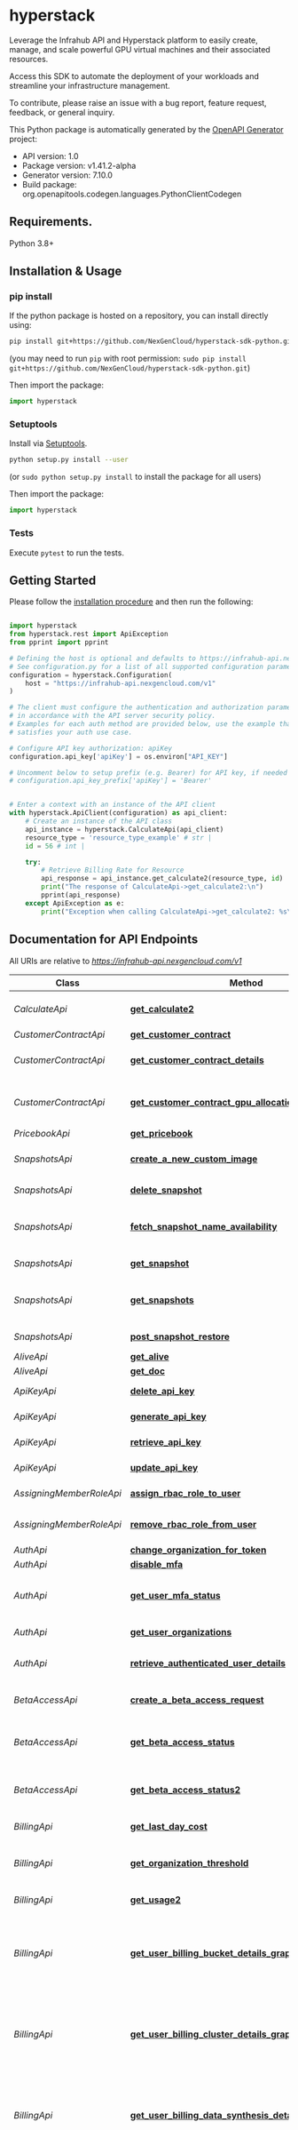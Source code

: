 # hyperstack
Leverage the Infrahub API and Hyperstack platform to easily create, manage, and scale powerful GPU virtual machines and their associated resources. 

Access this SDK to automate the deployment of your workloads and streamline your infrastructure management.

To contribute, please raise an issue with a bug report, feature request, feedback, or general inquiry.

This Python package is automatically generated by the [OpenAPI Generator](https://openapi-generator.tech) project:

- API version: 1.0
- Package version: v1.41.2-alpha
- Generator version: 7.10.0
- Build package: org.openapitools.codegen.languages.PythonClientCodegen

## Requirements.

Python 3.8+

## Installation & Usage
### pip install

If the python package is hosted on a repository, you can install directly using:

```sh
pip install git+https://github.com/NexGenCloud/hyperstack-sdk-python.git
```
(you may need to run `pip` with root permission: `sudo pip install git+https://github.com/NexGenCloud/hyperstack-sdk-python.git`)

Then import the package:
```python
import hyperstack
```

### Setuptools

Install via [Setuptools](http://pypi.python.org/pypi/setuptools).

```sh
python setup.py install --user
```
(or `sudo python setup.py install` to install the package for all users)

Then import the package:
```python
import hyperstack
```

### Tests

Execute `pytest` to run the tests.

## Getting Started

Please follow the [installation procedure](#installation--usage) and then run the following:

```python

import hyperstack
from hyperstack.rest import ApiException
from pprint import pprint

# Defining the host is optional and defaults to https://infrahub-api.nexgencloud.com/v1
# See configuration.py for a list of all supported configuration parameters.
configuration = hyperstack.Configuration(
    host = "https://infrahub-api.nexgencloud.com/v1"
)

# The client must configure the authentication and authorization parameters
# in accordance with the API server security policy.
# Examples for each auth method are provided below, use the example that
# satisfies your auth use case.

# Configure API key authorization: apiKey
configuration.api_key['apiKey'] = os.environ["API_KEY"]

# Uncomment below to setup prefix (e.g. Bearer) for API key, if needed
# configuration.api_key_prefix['apiKey'] = 'Bearer'


# Enter a context with an instance of the API client
with hyperstack.ApiClient(configuration) as api_client:
    # Create an instance of the API class
    api_instance = hyperstack.CalculateApi(api_client)
    resource_type = 'resource_type_example' # str | 
    id = 56 # int | 

    try:
        # Retrieve Billing Rate for Resource
        api_response = api_instance.get_calculate2(resource_type, id)
        print("The response of CalculateApi->get_calculate2:\n")
        pprint(api_response)
    except ApiException as e:
        print("Exception when calling CalculateApi->get_calculate2: %s\n" % e)

```

## Documentation for API Endpoints

All URIs are relative to *https://infrahub-api.nexgencloud.com/v1*

Class | Method | HTTP request | Description
------------ | ------------- | ------------- | -------------
*CalculateApi* | [**get_calculate2**](docs/CalculateApi.md#get_calculate2) | **GET** /pricebook/calculate/resource/{resource_type}/{id} | Retrieve Billing Rate for Resource
*CustomerContractApi* | [**get_customer_contract**](docs/CustomerContractApi.md#get_customer_contract) | **GET** /pricebook/contracts | List Contracts
*CustomerContractApi* | [**get_customer_contract_details**](docs/CustomerContractApi.md#get_customer_contract_details) | **GET** /pricebook/contracts/{contract_id} | Retrieve Contract Details
*CustomerContractApi* | [**get_customer_contract_gpu_allocation_graph**](docs/CustomerContractApi.md#get_customer_contract_gpu_allocation_graph) | **GET** /pricebook/contracts/{contract_id}/gpu_allocation_graph | Retrieve GPU Allocation Graph for Contract
*PricebookApi* | [**get_pricebook**](docs/PricebookApi.md#get_pricebook) | **GET** /pricebook | 
*SnapshotsApi* | [**create_a_new_custom_image**](docs/SnapshotsApi.md#create_a_new_custom_image) | **POST** /core/snapshots/{snapshot_id}/image | Create an image from a snapshot
*SnapshotsApi* | [**delete_snapshot**](docs/SnapshotsApi.md#delete_snapshot) | **DELETE** /core/snapshots/{id} | Delete snapshot
*SnapshotsApi* | [**fetch_snapshot_name_availability**](docs/SnapshotsApi.md#fetch_snapshot_name_availability) | **GET** /core/snapshots/name-availability/{name} | Fetch snapshot name availability
*SnapshotsApi* | [**get_snapshot**](docs/SnapshotsApi.md#get_snapshot) | **GET** /core/snapshots/{id} | Retrieve a snapshot
*SnapshotsApi* | [**get_snapshots**](docs/SnapshotsApi.md#get_snapshots) | **GET** /core/snapshots | Retrieve list of snapshots with pagination
*SnapshotsApi* | [**post_snapshot_restore**](docs/SnapshotsApi.md#post_snapshot_restore) | **POST** /core/snapshots/{id}/restore | Restore a snapshot
*AliveApi* | [**get_alive**](docs/AliveApi.md#get_alive) | **GET** /billing/alive | GET: Alive
*AliveApi* | [**get_doc**](docs/AliveApi.md#get_doc) | **GET** /billing/alive/doc | 
*ApiKeyApi* | [**delete_api_key**](docs/ApiKeyApi.md#delete_api_key) | **DELETE** /api-key/{api_key_id} | Delete API Key
*ApiKeyApi* | [**generate_api_key**](docs/ApiKeyApi.md#generate_api_key) | **POST** /api-key/generate | Generate API Key
*ApiKeyApi* | [**retrieve_api_key**](docs/ApiKeyApi.md#retrieve_api_key) | **GET** /api-key | Retrieve API Keys
*ApiKeyApi* | [**update_api_key**](docs/ApiKeyApi.md#update_api_key) | **PUT** /api-key/{api_key_id} | Update API Key
*AssigningMemberRoleApi* | [**assign_rbac_role_to_user**](docs/AssigningMemberRoleApi.md#assign_rbac_role_to_user) | **PUT** /auth/users/{user_id}/assign-roles | Assign RBAC Role
*AssigningMemberRoleApi* | [**remove_rbac_role_from_user**](docs/AssigningMemberRoleApi.md#remove_rbac_role_from_user) | **DELETE** /auth/users/{user_id}/roles | Remove RBAC Role From User
*AuthApi* | [**change_organization_for_token**](docs/AuthApi.md#change_organization_for_token) | **GET** /auth/token/change-org/{org_id} | 
*AuthApi* | [**disable_mfa**](docs/AuthApi.md#disable_mfa) | **GET** /auth/me/mfa/disable | 
*AuthApi* | [**get_user_mfa_status**](docs/AuthApi.md#get_user_mfa_status) | **GET** /auth/me/mfa | Get MFA status for authenticated user
*AuthApi* | [**get_user_organizations**](docs/AuthApi.md#get_user_organizations) | **GET** /auth/me/organizations | Get User Organizations
*AuthApi* | [**retrieve_authenticated_user_details**](docs/AuthApi.md#retrieve_authenticated_user_details) | **GET** /auth/me | Retrieve Authenticated User Details
*BetaAccessApi* | [**create_a_beta_access_request**](docs/BetaAccessApi.md#create_a_beta_access_request) | **POST** /auth/beta-access/requests | Create a new beta access request
*BetaAccessApi* | [**get_beta_access_status**](docs/BetaAccessApi.md#get_beta_access_status) | **GET** /auth/beta-access/requests | Check the status of all beta access requests
*BetaAccessApi* | [**get_beta_access_status2**](docs/BetaAccessApi.md#get_beta_access_status2) | **GET** /auth/beta-access/requests/{program} | Check the status of beta access requests
*BillingApi* | [**get_last_day_cost**](docs/BillingApi.md#get_last_day_cost) | **GET** /billing/billing/last-day-cost | GET: Last Day Cost
*BillingApi* | [**get_organization_threshold**](docs/BillingApi.md#get_organization_threshold) | **GET** /billing/billing/threshold | GET: All Thresholds for Organization
*BillingApi* | [**get_usage2**](docs/BillingApi.md#get_usage2) | **GET** /billing/billing/usage | GET: Billing usage
*BillingApi* | [**get_user_billing_bucket_details_graph**](docs/BillingApi.md#get_user_billing_bucket_details_graph) | **GET** /billing/billing/history/bucket/{bucket_id}/graph | Retrieve hourly cost datapoints of a Specific Bucket for a specific billing cycle
*BillingApi* | [**get_user_billing_cluster_details_graph**](docs/BillingApi.md#get_user_billing_cluster_details_graph) | **GET** /billing/billing/history/cluster/{cluster_id}/graph | Retrieve hourly cost datapoints of a specific Cluster for a specific billing cycle
*BillingApi* | [**get_user_billing_data_synthesis_details_graph**](docs/BillingApi.md#get_user_billing_data_synthesis_details_graph) | **GET** /billing/billing/history/data_synthesis/{resource_id}/graph | Retrieve hourly cost datapoints of a Specific Data Synthesis for a specific
*BillingApi* | [**get_user_billing_fine_tuning_details_graph**](docs/BillingApi.md#get_user_billing_fine_tuning_details_graph) | **GET** /billing/billing/history/fine_tuning/{resource_id}/graph | Retrieve hourly cost datapoints of a Specific Fine Tuning for a specific billing cycle
*BillingApi* | [**get_user_billing_history2**](docs/BillingApi.md#get_user_billing_history2) | **GET** /billing/billing/history | Retrieve Billing History for a specific Billing Cycle
*BillingApi* | [**get_user_billing_history_bucket2**](docs/BillingApi.md#get_user_billing_history_bucket2) | **GET** /billing/billing/history/bucket | Retrieve Billing History of Volume for a specific Billing Cycle
*BillingApi* | [**get_user_billing_history_bucket_details**](docs/BillingApi.md#get_user_billing_history_bucket_details) | **GET** /billing/billing/history/bucket/{bucket_id} | Retrieve Billing History of a Specific Snapshot for a specific Billing Cycle
*BillingApi* | [**get_user_billing_history_cluster**](docs/BillingApi.md#get_user_billing_history_cluster) | **GET** /billing/billing/history/cluster | Retrieve Billing History of Clusters for a specific Billing Cycle
*BillingApi* | [**get_user_billing_history_cluster_details**](docs/BillingApi.md#get_user_billing_history_cluster_details) | **GET** /billing/billing/history/cluster/{cluster_id} | Retrieve Billing History of a Specific Cluster for a specific Billing Cycle
*BillingApi* | [**get_user_billing_history_contract**](docs/BillingApi.md#get_user_billing_history_contract) | **GET** /billing/billing/history/contract | Retrieve Billing History of Contract for a specific Billing Cycle
*BillingApi* | [**get_user_billing_history_data_synthesis**](docs/BillingApi.md#get_user_billing_history_data_synthesis) | **GET** /billing/billing/history/data_synthesis | Retrieve Billing History of data synthesis for a specific Billing Cycle
*BillingApi* | [**get_user_billing_history_data_synthesis_details**](docs/BillingApi.md#get_user_billing_history_data_synthesis_details) | **GET** /billing/billing/history/data_synthesis/{resource_id} | 
*BillingApi* | [**get_user_billing_history_fine_tuning**](docs/BillingApi.md#get_user_billing_history_fine_tuning) | **GET** /billing/billing/history/fine_tuning | Retrieve Billing History of model evaluation for a specific Billing Cycle
*BillingApi* | [**get_user_billing_history_fine_tuning_details**](docs/BillingApi.md#get_user_billing_history_fine_tuning_details) | **GET** /billing/billing/history/fine_tuning/{resource_id} | Retrieve Billing History of a Specific Fine Tuning for a specific Billing Cycle
*BillingApi* | [**get_user_billing_history_model_evaluation**](docs/BillingApi.md#get_user_billing_history_model_evaluation) | **GET** /billing/billing/history/model_evaluation | Retrieve Billing History of model evaluation for a specific Billing Cycle
*BillingApi* | [**get_user_billing_history_model_evaluation_details**](docs/BillingApi.md#get_user_billing_history_model_evaluation_details) | **GET** /billing/billing/history/model_evaluation/{resource_id} | 
*BillingApi* | [**get_user_billing_history_serverless_inference**](docs/BillingApi.md#get_user_billing_history_serverless_inference) | **GET** /billing/billing/history/serverless_inference | Retrieve Billing History of serverless inference for a specific Billing Cycle
*BillingApi* | [**get_user_billing_history_serverless_inference_details**](docs/BillingApi.md#get_user_billing_history_serverless_inference_details) | **GET** /billing/billing/history/serverless_inference/{resource_id} | 
*BillingApi* | [**get_user_billing_history_snapshot**](docs/BillingApi.md#get_user_billing_history_snapshot) | **GET** /billing/billing/history/snapshot | Retrieve Billing History of Snapshot for a specific Billing Cycle
*BillingApi* | [**get_user_billing_history_snapshot_details**](docs/BillingApi.md#get_user_billing_history_snapshot_details) | **GET** /billing/billing/history/snapshot/{snapshot_id} | Retrieve Billing History of a Specific Snapshot for a specific Billing Cycle
*BillingApi* | [**get_user_billing_history_vm2**](docs/BillingApi.md#get_user_billing_history_vm2) | **GET** /billing/billing/history/virtual-machine | Retrieve Billing History of Virtual Machine for a specific Billing Cycle
*BillingApi* | [**get_user_billing_history_vm_details2**](docs/BillingApi.md#get_user_billing_history_vm_details2) | **GET** /billing/billing/history/virtual-machine/{vm_id} | Retrieve Billing History of a Specific Virtual Machine for a specific Billing Cycle
*BillingApi* | [**get_user_billing_history_vm_sub_resource_graph2**](docs/BillingApi.md#get_user_billing_history_vm_sub_resource_graph2) | **GET** /billing/billing/virtual-machine/{vm_id}/sub-resource/graph | Retrieve Sub-Resources Historical Cost datapoints of a Virtual
*BillingApi* | [**get_user_billing_history_vm_total_costs**](docs/BillingApi.md#get_user_billing_history_vm_total_costs) | **GET** /billing/billing/virtual-machine/{vm_id}/sub-resource | Retrieve Total Costs and Non Discount Costs for Sub Resources
*BillingApi* | [**get_user_billing_history_volume2**](docs/BillingApi.md#get_user_billing_history_volume2) | **GET** /billing/billing/history/volume | Retrieve Billing History of Volume for a specific Billing Cycle
*BillingApi* | [**get_user_billing_history_volume_details2**](docs/BillingApi.md#get_user_billing_history_volume_details2) | **GET** /billing/billing/history/volume/{volume_id} | Retrieve Billing History of a Specific Volume for a specific Billing Cycle
*BillingApi* | [**get_user_billing_model_evaluation_details_graph**](docs/BillingApi.md#get_user_billing_model_evaluation_details_graph) | **GET** /billing/billing/history/model_evaluation/{resource_id}/graph | Retrieve hourly cost datapoints of a Specific Model Evaluation for a specific
*BillingApi* | [**get_user_billing_serverless_inference_details_graph**](docs/BillingApi.md#get_user_billing_serverless_inference_details_graph) | **GET** /billing/billing/history/serverless_inference/{resource_id}/graph | Retrieve hourly cost datapoints of a Specific Serverless Inference for a specific
*BillingApi* | [**get_user_billing_snapshot_details_graph**](docs/BillingApi.md#get_user_billing_snapshot_details_graph) | **GET** /billing/billing/history/snapshot/{snapshot_id}/graph | Retrieve hourly cost datapoints of a Specific Snapshot for a specific billing cycle
*BillingApi* | [**get_user_billing_vm_details_graph2**](docs/BillingApi.md#get_user_billing_vm_details_graph2) | **GET** /billing/billing/history/virtual-machine/{vm_id}/graph | Retrieve hourly cost datapoints of a Specific Virtual Machine for a specific billing cycle
*BillingApi* | [**get_user_billing_volume_details_graph**](docs/BillingApi.md#get_user_billing_volume_details_graph) | **GET** /billing/billing/history/volume/{volume_id}/graph | Retrieve hourly cost datapoints of a Specific Volume for a specific billing cycle
*BillingApi* | [**get_user_vm_billing_events**](docs/BillingApi.md#get_user_vm_billing_events) | **GET** /billing/billing/virtual-machine/{vm_id}/billing-events | Retrieve VM billing events history
*BillingApi* | [**get_user_volume_billing_events**](docs/BillingApi.md#get_user_volume_billing_events) | **GET** /billing/billing/volume/{volume_id}/billing-events | Retrieve Volume billing events history
*BillingApi* | [**put_organization_threshold**](docs/BillingApi.md#put_organization_threshold) | **PUT** /billing/billing/threshold/{threshold_id} | Update: Subscribe or Unsubscribe Notification Threshold
*CallbacksApi* | [**attach_callback_to_virtual_machine**](docs/CallbacksApi.md#attach_callback_to_virtual_machine) | **POST** /core/virtual-machines/{vm_id}/attach-callback | Attach callback to virtual machine
*CallbacksApi* | [**attach_callback_to_volume**](docs/CallbacksApi.md#attach_callback_to_volume) | **POST** /core/volumes/{volume_id}/attach-callback | Attach callback to volume
*CallbacksApi* | [**delete_virtual_machine_callback**](docs/CallbacksApi.md#delete_virtual_machine_callback) | **DELETE** /core/virtual-machines/{vm_id}/delete-callback | Delete virtual machine callback
*CallbacksApi* | [**delete_volume_callback**](docs/CallbacksApi.md#delete_volume_callback) | **DELETE** /core/volumes/{volume_id}/delete-callback | Delete volume callback
*CallbacksApi* | [**update_virtual_machine_callback**](docs/CallbacksApi.md#update_virtual_machine_callback) | **PUT** /core/virtual-machines/{vm_id}/update-callback | Update virtual machine callback
*CallbacksApi* | [**update_volume_callback**](docs/CallbacksApi.md#update_volume_callback) | **PUT** /core/volumes/{volume_id}/update-callback | Update volume callback
*ClusterEventsApi* | [**fetch_all_of_a_cluster_events**](docs/ClusterEventsApi.md#fetch_all_of_a_cluster_events) | **GET** /core/clusters/{cluster_id}/events | Fetch all of a cluster events
*ClustersApi* | [**attempt_to_manually_reconcile_a_cluster**](docs/ClustersApi.md#attempt_to_manually_reconcile_a_cluster) | **POST** /core/clusters/{cluster_id}/reconcile | Reconcile a cluster
*ClustersApi* | [**create_cluster**](docs/ClustersApi.md#create_cluster) | **POST** /core/clusters | Create Cluster
*ClustersApi* | [**create_node**](docs/ClustersApi.md#create_node) | **POST** /core/clusters/{cluster_id}/nodes | Create Node
*ClustersApi* | [**create_node_group**](docs/ClustersApi.md#create_node_group) | **POST** /core/clusters/{cluster_id}/node-groups | Create a node group in a cluster
*ClustersApi* | [**delete_a_cluster**](docs/ClustersApi.md#delete_a_cluster) | **DELETE** /core/clusters/{id} | Delete a cluster
*ClustersApi* | [**delete_a_node_group**](docs/ClustersApi.md#delete_a_node_group) | **DELETE** /core/clusters/{cluster_id}/node-groups/{node_group_id} | Delete a node group
*ClustersApi* | [**delete_cluster_node**](docs/ClustersApi.md#delete_cluster_node) | **DELETE** /core/clusters/{cluster_id}/nodes/{node_id} | Delete Cluster Node
*ClustersApi* | [**fetch_cluster_name_availability**](docs/ClustersApi.md#fetch_cluster_name_availability) | **GET** /core/clusters/name-availability/{name} | Fetch cluster name availability
*ClustersApi* | [**get_cluster_master_flavors**](docs/ClustersApi.md#get_cluster_master_flavors) | **GET** /core/clusters/master-flavors | Get Cluster Master Flavors
*ClustersApi* | [**get_cluster_nodes**](docs/ClustersApi.md#get_cluster_nodes) | **GET** /core/clusters/{cluster_id}/nodes | Get Cluster Nodes
*ClustersApi* | [**get_cluster_versions**](docs/ClustersApi.md#get_cluster_versions) | **GET** /core/clusters/versions | List Cluster Versions
*ClustersApi* | [**getting_cluster_detail**](docs/ClustersApi.md#getting_cluster_detail) | **GET** /core/clusters/{id} | Getting Cluster Detail
*ClustersApi* | [**list_clusters**](docs/ClustersApi.md#list_clusters) | **GET** /core/clusters | List Clusters
*ClustersApi* | [**list_node_groups**](docs/ClustersApi.md#list_node_groups) | **GET** /core/clusters/{cluster_id}/node-groups | List node groups for a cluster
*ClustersApi* | [**retrieve_a_node_group**](docs/ClustersApi.md#retrieve_a_node_group) | **GET** /core/clusters/{cluster_id}/node-groups/{node_group_id} | Retrieve a node group in a cluster
*ComplianceApi* | [**create_compliance**](docs/ComplianceApi.md#create_compliance) | **POST** /core/compliance | Create compliance
*ComplianceApi* | [**delete_a_compliance**](docs/ComplianceApi.md#delete_a_compliance) | **DELETE** /core/compliance/{gpu_model} | Delete a compliance
*ComplianceApi* | [**retrieve_compliance**](docs/ComplianceApi.md#retrieve_compliance) | **GET** /core/compliance | Retrieve GPU compliance
*ComplianceApi* | [**update_a_compliance**](docs/ComplianceApi.md#update_a_compliance) | **PUT** /core/compliance | Update a compliance
*CreditApi* | [**get_credit2**](docs/CreditApi.md#get_credit2) | **GET** /billing/user-credit/credit | GET: View credit and threshold
*DashboardApi* | [**retrieve_dashboard**](docs/DashboardApi.md#retrieve_dashboard) | **GET** /core/dashboard | Retrieve Dashboard
*DeploymentApi* | [**delete_deployment**](docs/DeploymentApi.md#delete_deployment) | **DELETE** /core/marketplace/deployments/{id} | Delete Deployment
*DeploymentApi* | [**details_of_deployment_by_id**](docs/DeploymentApi.md#details_of_deployment_by_id) | **GET** /core/marketplace/deployments/{id} | Details of Deployment by ID
*DeploymentApi* | [**list_deployments**](docs/DeploymentApi.md#list_deployments) | **GET** /core/marketplace/deployments | List Deployments
*DeploymentApi* | [**start_deployment**](docs/DeploymentApi.md#start_deployment) | **POST** /core/marketplace/deployments | Start Deployment
*EnvironmentApi* | [**create_environment**](docs/EnvironmentApi.md#create_environment) | **POST** /core/environments | Create environment
*EnvironmentApi* | [**delete_environment**](docs/EnvironmentApi.md#delete_environment) | **DELETE** /core/environments/{id} | Delete environment
*EnvironmentApi* | [**fetch_environment_name_availability**](docs/EnvironmentApi.md#fetch_environment_name_availability) | **GET** /core/environments/name-availability/{name} | Fetch environment name availability
*EnvironmentApi* | [**list_environments**](docs/EnvironmentApi.md#list_environments) | **GET** /core/environments | List environments
*EnvironmentApi* | [**retrieve_environment**](docs/EnvironmentApi.md#retrieve_environment) | **GET** /core/environments/{id} | Retrieve environment
*EnvironmentApi* | [**update_environment**](docs/EnvironmentApi.md#update_environment) | **PUT** /core/environments/{id} | Update environment
*FirewallAttachmentApi* | [**post_attach_security_groups**](docs/FirewallAttachmentApi.md#post_attach_security_groups) | **POST** /core/firewalls/{firewall_id}/update-attachments | Attach Firewalls to VMs
*FirewallsApi* | [**delete_security_group_details**](docs/FirewallsApi.md#delete_security_group_details) | **DELETE** /core/firewalls/{id} | Delete firewall
*FirewallsApi* | [**delete_security_group_rule_delete**](docs/FirewallsApi.md#delete_security_group_rule_delete) | **DELETE** /core/firewalls/{firewall_id}/firewall-rules/{firewall_rule_id} | Delete firewall rules from firewall
*FirewallsApi* | [**get_security_group**](docs/FirewallsApi.md#get_security_group) | **GET** /core/firewalls | List firewalls
*FirewallsApi* | [**get_security_group_details**](docs/FirewallsApi.md#get_security_group_details) | **GET** /core/firewalls/{id} | Retrieve firewall details
*FirewallsApi* | [**post_security_group**](docs/FirewallsApi.md#post_security_group) | **POST** /core/firewalls | Create firewall
*FirewallsApi* | [**post_security_group_rules**](docs/FirewallsApi.md#post_security_group_rules) | **POST** /core/firewalls/{firewall_id}/firewall-rules | Add firewall rule to firewall
*FlavorApi* | [**list_flavors**](docs/FlavorApi.md#list_flavors) | **GET** /core/flavors | List Flavors
*FloatingIpApi* | [**attach_public_ipto_virtual_machine**](docs/FloatingIpApi.md#attach_public_ipto_virtual_machine) | **POST** /core/virtual-machines/{vm_id}/attach-floatingip | Attach public IP to virtual machine
*FloatingIpApi* | [**detach_public_ip_from_virtual_machine**](docs/FloatingIpApi.md#detach_public_ip_from_virtual_machine) | **POST** /core/virtual-machines/{vm_id}/detach-floatingip | Detach public IP from virtual machine
*GpuApi* | [**list_gpus**](docs/GpuApi.md#list_gpus) | **GET** /core/gpus | List GPUs
*ImageApi* | [**delete_image**](docs/ImageApi.md#delete_image) | **DELETE** /core/images/{id} | Delete an image
*ImageApi* | [**fetch_image_name_availability**](docs/ImageApi.md#fetch_image_name_availability) | **GET** /core/image/name-availability/{name} | Fetch name availability for Images
*ImageApi* | [**get_image_details**](docs/ImageApi.md#get_image_details) | **GET** /core/images/{id} | Get Private Image Details
*ImageApi* | [**list_images2**](docs/ImageApi.md#list_images2) | **GET** /core/images | List Images
*InviteApi* | [**accept_invite**](docs/InviteApi.md#accept_invite) | **GET** /auth/invites/{id}/accept | Accept Invite
*InviteApi* | [**delete_invite**](docs/InviteApi.md#delete_invite) | **DELETE** /auth/invites/{id} | Accept Invite
*InviteApi* | [**invite_user_to_organization**](docs/InviteApi.md#invite_user_to_organization) | **POST** /auth/invites | Invite User to Organization
*InviteApi* | [**list_invites**](docs/InviteApi.md#list_invites) | **GET** /auth/invites | List Invites
*KeypairApi* | [**delete_key_pair**](docs/KeypairApi.md#delete_key_pair) | **DELETE** /core/keypair/{id} | Delete key pair
*KeypairApi* | [**import_key_pair**](docs/KeypairApi.md#import_key_pair) | **POST** /core/keypairs | Import key pair
*KeypairApi* | [**list_key_pairs**](docs/KeypairApi.md#list_key_pairs) | **GET** /core/keypairs | List key pairs
*KeypairApi* | [**update_key_pair_name**](docs/KeypairApi.md#update_key_pair_name) | **PUT** /core/keypair/{id} | Update key pair name
*OrganizationApi* | [**remove_organization_member**](docs/OrganizationApi.md#remove_organization_member) | **POST** /auth/organizations/remove-member | Remove Organization Member
*OrganizationApi* | [**retrieve_organization_information**](docs/OrganizationApi.md#retrieve_organization_information) | **GET** /auth/organizations | Retrieve Organization Information
*OrganizationApi* | [**update_organization_information**](docs/OrganizationApi.md#update_organization_information) | **PUT** /auth/organizations/update | Update Organization Information
*PartnerConfigApi* | [**get_partner_config**](docs/PartnerConfigApi.md#get_partner_config) | **GET** /auth/partner-config | Get partner config
*PartnerConfigApi* | [**get_partner_config_by_domain**](docs/PartnerConfigApi.md#get_partner_config_by_domain) | **GET** /auth/partner-config/docs | 
*PaymentApi* | [**get_details**](docs/PaymentApi.md#get_details) | **GET** /billing/payment/payment-details | GET: View payment details
*PaymentApi* | [**get_payment_receipt2**](docs/PaymentApi.md#get_payment_receipt2) | **GET** /billing/payment/receipt/{payment_id} | Retrieve Payment Receipt
*PaymentApi* | [**post_payment**](docs/PaymentApi.md#post_payment) | **POST** /billing/payment/payment-initiate | POST: Initiate payment
*PermissionApi* | [**list_permissions**](docs/PermissionApi.md#list_permissions) | **GET** /auth/permissions | List Permissions
*PolicyApi* | [**list_policies**](docs/PolicyApi.md#list_policies) | **GET** /auth/policies | List Policies
*ProfileApi* | [**create_profile**](docs/ProfileApi.md#create_profile) | **POST** /core/profiles | Create profile
*ProfileApi* | [**delete_profile**](docs/ProfileApi.md#delete_profile) | **DELETE** /core/profiles/{id} | Delete profile
*ProfileApi* | [**list_profiles**](docs/ProfileApi.md#list_profiles) | **GET** /core/profiles | List profiles
*ProfileApi* | [**retrieve_profile_details**](docs/ProfileApi.md#retrieve_profile_details) | **GET** /core/profiles/{id} | Retrieve profile details
*RbacRoleApi* | [**create_rbac_role**](docs/RbacRoleApi.md#create_rbac_role) | **POST** /auth/roles | Create RBAC Role
*RbacRoleApi* | [**delete_rbac_role**](docs/RbacRoleApi.md#delete_rbac_role) | **DELETE** /auth/roles/{id} | Delete RBAC Role
*RbacRoleApi* | [**list_rbac_roles**](docs/RbacRoleApi.md#list_rbac_roles) | **GET** /auth/roles | List RBAC Roles
*RbacRoleApi* | [**retrieve_rbac_role_details**](docs/RbacRoleApi.md#retrieve_rbac_role_details) | **GET** /auth/roles/{id} | Retrieve RBAC Role Details
*RbacRoleApi* | [**update_rbac_role**](docs/RbacRoleApi.md#update_rbac_role) | **PUT** /auth/roles/{id} | Update RBAC Role
*RegionApi* | [**list_regions**](docs/RegionApi.md#list_regions) | **GET** /core/regions | List Regions
*SecurityRulesApi* | [**list_firewall_rule_protocols**](docs/SecurityRulesApi.md#list_firewall_rule_protocols) | **GET** /core/sg-rules-protocols | List firewall rule protocols
*SnapshotEventsApi* | [**fetch_all_events_for_a_snapshot**](docs/SnapshotEventsApi.md#fetch_all_events_for_a_snapshot) | **GET** /core/snapshots/{snapshot_id}/events | Fetch all events for a snapshot
*StockApi* | [**retrieve_gpu_stocks**](docs/StockApi.md#retrieve_gpu_stocks) | **GET** /core/stocks | Retrieve GPU stocks
*TemplateApi* | [**create_template**](docs/TemplateApi.md#create_template) | **POST** /core/marketplace/templates | Create template
*TemplateApi* | [**delete_template**](docs/TemplateApi.md#delete_template) | **DELETE** /core/marketplace/templates/{id} | Delete template
*TemplateApi* | [**list_templates**](docs/TemplateApi.md#list_templates) | **GET** /core/marketplace/templates | List templates
*TemplateApi* | [**retrieve_template_details**](docs/TemplateApi.md#retrieve_template_details) | **GET** /core/marketplace/templates/{id} | Retrieve template details
*TemplateApi* | [**update_template**](docs/TemplateApi.md#update_template) | **PUT** /core/marketplace/templates/{id} | Update template
*UserApi* | [**get_user**](docs/UserApi.md#get_user) | **GET** /billing/user/info | GET: Retrieve billing info
*UserApi* | [**post_user**](docs/UserApi.md#post_user) | **POST** /billing/user/info | POST: Insert billing info
*UserApi* | [**put_user**](docs/UserApi.md#put_user) | **PUT** /billing/user/info | PUT: Update billing info
*UserDetailChoiceApi* | [**retrieve_default_flavors_and_images**](docs/UserDetailChoiceApi.md#retrieve_default_flavors_and_images) | **GET** /core/user/resources/defaults | Retrieve Default Flavors and Images
*UserPermissionApi* | [**list_my_user_permissions**](docs/UserPermissionApi.md#list_my_user_permissions) | **GET** /auth/users/me/permissions | List My User Permissions
*UserPermissionApi* | [**list_user_permissions**](docs/UserPermissionApi.md#list_user_permissions) | **GET** /auth/users/{id}/permissions | List User Permissions
*VirtualMachineApi* | [**delete_instance**](docs/VirtualMachineApi.md#delete_instance) | **DELETE** /core/virtual-machines/{vm_id} | Delete virtual machine
*VirtualMachineApi* | [**delete_security_rule**](docs/VirtualMachineApi.md#delete_security_rule) | **DELETE** /core/virtual-machines/{vm_id}/sg-rules/{sg_rule_id} | Delete firewall rule from virtual machine
*VirtualMachineApi* | [**fetch_virtual_machine_name_availability**](docs/VirtualMachineApi.md#fetch_virtual_machine_name_availability) | **GET** /core/virtual-machines/name-availability/{name} | Fetch virtual machine name availability
*VirtualMachineApi* | [**get_contract_instances**](docs/VirtualMachineApi.md#get_contract_instances) | **GET** /core/virtual-machines/contract/{contract_id}/virtual-machines | Retrieve virtual machines associated with a contract
*VirtualMachineApi* | [**get_instance**](docs/VirtualMachineApi.md#get_instance) | **GET** /core/virtual-machines | List virtual machines
*VirtualMachineApi* | [**get_instance2**](docs/VirtualMachineApi.md#get_instance2) | **GET** /core/virtual-machines/{vm_id} | Retrieve virtual machine details
*VirtualMachineApi* | [**get_instance3**](docs/VirtualMachineApi.md#get_instance3) | **GET** /core/virtual-machines/{vm_id}/hard-reboot | Hard reboot virtual machine
*VirtualMachineApi* | [**get_instance4**](docs/VirtualMachineApi.md#get_instance4) | **GET** /core/virtual-machines/{vm_id}/start | Start virtual machine
*VirtualMachineApi* | [**get_instance5**](docs/VirtualMachineApi.md#get_instance5) | **GET** /core/virtual-machines/{vm_id}/stop | Stop virtual machine
*VirtualMachineApi* | [**get_instance_hibernate**](docs/VirtualMachineApi.md#get_instance_hibernate) | **GET** /core/virtual-machines/{vm_id}/hibernate | Hibernate virtual machine
*VirtualMachineApi* | [**get_instance_hibernate_restore**](docs/VirtualMachineApi.md#get_instance_hibernate_restore) | **GET** /core/virtual-machines/{vm_id}/hibernate-restore | Restore virtual machine from hibernation
*VirtualMachineApi* | [**get_instance_logs**](docs/VirtualMachineApi.md#get_instance_logs) | **GET** /core/virtual-machines/{vm_id}/logs | Get virtual machine logs
*VirtualMachineApi* | [**get_instance_metrics**](docs/VirtualMachineApi.md#get_instance_metrics) | **GET** /core/virtual-machines/{vm_id}/metrics | Retrieve virtual machine performance metrics
*VirtualMachineApi* | [**post_instance**](docs/VirtualMachineApi.md#post_instance) | **POST** /core/virtual-machines | Create virtual machines
*VirtualMachineApi* | [**post_instance_attach_firewalls**](docs/VirtualMachineApi.md#post_instance_attach_firewalls) | **POST** /core/virtual-machines/{vm_id}/attach-firewalls | Attach firewalls to a virtual machine
*VirtualMachineApi* | [**post_instance_logs**](docs/VirtualMachineApi.md#post_instance_logs) | **POST** /core/virtual-machines/{vm_id}/logs | Request virtual machine logs
*VirtualMachineApi* | [**post_instance_resize**](docs/VirtualMachineApi.md#post_instance_resize) | **POST** /core/virtual-machines/{vm_id}/resize | Resize virtual machine
*VirtualMachineApi* | [**post_security_rule**](docs/VirtualMachineApi.md#post_security_rule) | **POST** /core/virtual-machines/{vm_id}/sg-rules | Add firewall rule to virtual machine
*VirtualMachineApi* | [**post_snapshots**](docs/VirtualMachineApi.md#post_snapshots) | **POST** /core/virtual-machines/{vm_id}/snapshots | Create snapshot from a virtual machine
*VirtualMachineApi* | [**put_labels**](docs/VirtualMachineApi.md#put_labels) | **PUT** /core/virtual-machines/{vm_id}/label | Edit virtual machine labels
*VirtualMachineEventsApi* | [**list_virtual_machine_events**](docs/VirtualMachineEventsApi.md#list_virtual_machine_events) | **GET** /core/virtual-machines/{vm_id}/events | List virtual machine events
*VncUrlApi* | [**get_vnc_url**](docs/VncUrlApi.md#get_vnc_url) | **GET** /core/virtual-machines/{vm_id}/console/{job_id} | Get VNC Console Link
*VncUrlApi* | [**get_vnc_url2**](docs/VncUrlApi.md#get_vnc_url2) | **GET** /core/virtual-machines/{vm_id}/request-console | Request Instance Console
*VolumeApi* | [**create_volume**](docs/VolumeApi.md#create_volume) | **POST** /core/volumes | Create volume
*VolumeApi* | [**delete_volume**](docs/VolumeApi.md#delete_volume) | **DELETE** /core/volumes/{volume_id} | Delete volume
*VolumeApi* | [**fetch_volume_details**](docs/VolumeApi.md#fetch_volume_details) | **GET** /core/volumes/{volume_id} | Fetch Volume Details
*VolumeApi* | [**fetch_volume_name_availability**](docs/VolumeApi.md#fetch_volume_name_availability) | **GET** /core/volume/name-availability/{name} | Fetch volume name availability
*VolumeApi* | [**list_volume_types**](docs/VolumeApi.md#list_volume_types) | **GET** /core/volume-types | List volume types
*VolumeApi* | [**list_volumes**](docs/VolumeApi.md#list_volumes) | **GET** /core/volumes | List volumes
*VolumeApi* | [**update_volume**](docs/VolumeApi.md#update_volume) | **PATCH** /core/volumes/{volume_id} | Update volume fields
*VolumeAttachmentApi* | [**attach_volumes_to_virtual_machine**](docs/VolumeAttachmentApi.md#attach_volumes_to_virtual_machine) | **POST** /core/virtual-machines/{vm_id}/attach-volumes | Attach volumes to virtual machine
*VolumeAttachmentApi* | [**detach_volumes_from_virtual_machine**](docs/VolumeAttachmentApi.md#detach_volumes_from_virtual_machine) | **POST** /core/virtual-machines/{vm_id}/detach-volumes | Detach volumes from virtual machine
*VolumeAttachmentApi* | [**update_a_volume_attachment**](docs/VolumeAttachmentApi.md#update_a_volume_attachment) | **PATCH** /core/volume-attachments/{volume_attachment_id} | Update a volume attachment


## Documentation For Models

 - [AccessTokenField](docs/AccessTokenField.md)
 - [AddUserInfoSuccessResponseModel](docs/AddUserInfoSuccessResponseModel.md)
 - [AllocatedGPUCountGraph](docs/AllocatedGPUCountGraph.md)
 - [ApiKeyFields](docs/ApiKeyFields.md)
 - [AssignRbacRolePayload](docs/AssignRbacRolePayload.md)
 - [AttachCallbackPayload](docs/AttachCallbackPayload.md)
 - [AttachCallbackResponse](docs/AttachCallbackResponse.md)
 - [AttachFirewallWithVM](docs/AttachFirewallWithVM.md)
 - [AttachFirewallsToVMPayload](docs/AttachFirewallsToVMPayload.md)
 - [AttachVolumeFields](docs/AttachVolumeFields.md)
 - [AttachVolumes](docs/AttachVolumes.md)
 - [AttachVolumesPayload](docs/AttachVolumesPayload.md)
 - [AttachmentsFieldsForVolume](docs/AttachmentsFieldsForVolume.md)
 - [Attributes](docs/Attributes.md)
 - [AuthGetTokenResponseModel](docs/AuthGetTokenResponseModel.md)
 - [AuthUserFields](docs/AuthUserFields.md)
 - [AuthUserInfoResponseModel](docs/AuthUserInfoResponseModel.md)
 - [BetaAccessRequestFields](docs/BetaAccessRequestFields.md)
 - [BetaAccessRequestPayload](docs/BetaAccessRequestPayload.md)
 - [BetaAccessRequestResponseModel](docs/BetaAccessRequestResponseModel.md)
 - [BetaAccessStatusItem](docs/BetaAccessStatusItem.md)
 - [BetaAccessStatusResponseModel](docs/BetaAccessStatusResponseModel.md)
 - [BillingHistory](docs/BillingHistory.md)
 - [BillingHistoryDataSynthesisDetails](docs/BillingHistoryDataSynthesisDetails.md)
 - [BillingHistoryFineTuning](docs/BillingHistoryFineTuning.md)
 - [BillingHistoryModelEvalutationDetails](docs/BillingHistoryModelEvalutationDetails.md)
 - [BillingHistoryServerlessInference](docs/BillingHistoryServerlessInference.md)
 - [BillingHistoryServerlessInferenceDetails](docs/BillingHistoryServerlessInferenceDetails.md)
 - [BillingMetricesFields](docs/BillingMetricesFields.md)
 - [BillingMetricesResponse](docs/BillingMetricesResponse.md)
 - [ClusterEvents](docs/ClusterEvents.md)
 - [ClusterEventsFields](docs/ClusterEventsFields.md)
 - [ClusterFields](docs/ClusterFields.md)
 - [ClusterFlavorFields](docs/ClusterFlavorFields.md)
 - [ClusterListResponse](docs/ClusterListResponse.md)
 - [ClusterNodeFields](docs/ClusterNodeFields.md)
 - [ClusterNodeGroupFields](docs/ClusterNodeGroupFields.md)
 - [ClusterNodeGroupsCreateResponse](docs/ClusterNodeGroupsCreateResponse.md)
 - [ClusterNodeGroupsGetResponse](docs/ClusterNodeGroupsGetResponse.md)
 - [ClusterNodeGroupsListResponse](docs/ClusterNodeGroupsListResponse.md)
 - [ClusterNodeInstanceFields](docs/ClusterNodeInstanceFields.md)
 - [ClusterNodesListResponse](docs/ClusterNodesListResponse.md)
 - [ClusterResponse](docs/ClusterResponse.md)
 - [ClusterVersion](docs/ClusterVersion.md)
 - [ClusterVersions](docs/ClusterVersions.md)
 - [Colors](docs/Colors.md)
 - [CommonResponseModel](docs/CommonResponseModel.md)
 - [ComplianceFields](docs/ComplianceFields.md)
 - [ComplianceModelFields](docs/ComplianceModelFields.md)
 - [CompliancePayload](docs/CompliancePayload.md)
 - [ComplianceResponse](docs/ComplianceResponse.md)
 - [ContainerOverviewFields](docs/ContainerOverviewFields.md)
 - [Contract](docs/Contract.md)
 - [ContractDiscountPlanFields](docs/ContractDiscountPlanFields.md)
 - [ContractGPUAllocationGraphResponse](docs/ContractGPUAllocationGraphResponse.md)
 - [ContractInstanceFields](docs/ContractInstanceFields.md)
 - [ContractInstancesResponse](docs/ContractInstancesResponse.md)
 - [CreateClusterNodeFields](docs/CreateClusterNodeFields.md)
 - [CreateClusterNodeGroupPayload](docs/CreateClusterNodeGroupPayload.md)
 - [CreateClusterPayload](docs/CreateClusterPayload.md)
 - [CreateEnvironment](docs/CreateEnvironment.md)
 - [CreateFirewallPayload](docs/CreateFirewallPayload.md)
 - [CreateFirewallRulePayload](docs/CreateFirewallRulePayload.md)
 - [CreateImage](docs/CreateImage.md)
 - [CreateImagePayload](docs/CreateImagePayload.md)
 - [CreateInstancesPayload](docs/CreateInstancesPayload.md)
 - [CreateInstancesResponse](docs/CreateInstancesResponse.md)
 - [CreateProfilePayload](docs/CreateProfilePayload.md)
 - [CreateProfileResponse](docs/CreateProfileResponse.md)
 - [CreateSecurityRulePayload](docs/CreateSecurityRulePayload.md)
 - [CreateSnapshotPayload](docs/CreateSnapshotPayload.md)
 - [CreateSnapshotResponse](docs/CreateSnapshotResponse.md)
 - [CreateUpdateComplianceResponse](docs/CreateUpdateComplianceResponse.md)
 - [CreateUpdateRbacRolePayload](docs/CreateUpdateRbacRolePayload.md)
 - [CreateVolumePayload](docs/CreateVolumePayload.md)
 - [CustomerContractDetailResponseModel](docs/CustomerContractDetailResponseModel.md)
 - [CustomerContractFields](docs/CustomerContractFields.md)
 - [DashboardInfoResponse](docs/DashboardInfoResponse.md)
 - [DataSynthesisBillingHistoryDetailsResponseSchema](docs/DataSynthesisBillingHistoryDetailsResponseSchema.md)
 - [DeploymentFields](docs/DeploymentFields.md)
 - [DeploymentFieldsForStartDeployments](docs/DeploymentFieldsForStartDeployments.md)
 - [Deployments](docs/Deployments.md)
 - [DetachVolumes](docs/DetachVolumes.md)
 - [DetachVolumesPayload](docs/DetachVolumesPayload.md)
 - [EditLabelOfAnExistingVMPayload](docs/EditLabelOfAnExistingVMPayload.md)
 - [Environment](docs/Environment.md)
 - [EnvironmentFeatures](docs/EnvironmentFeatures.md)
 - [EnvironmentFields](docs/EnvironmentFields.md)
 - [EnvironmentFieldsForVolume](docs/EnvironmentFieldsForVolume.md)
 - [Environments](docs/Environments.md)
 - [ErrorResponseModel](docs/ErrorResponseModel.md)
 - [FirewallAttachmentModel](docs/FirewallAttachmentModel.md)
 - [FirewallAttachmentVMModel](docs/FirewallAttachmentVMModel.md)
 - [FirewallDetailFields](docs/FirewallDetailFields.md)
 - [FirewallDetailResponse](docs/FirewallDetailResponse.md)
 - [FirewallEnvironmentFields](docs/FirewallEnvironmentFields.md)
 - [FirewallFields](docs/FirewallFields.md)
 - [FirewallResponse](docs/FirewallResponse.md)
 - [FirewallRule](docs/FirewallRule.md)
 - [FirewallsListResponse](docs/FirewallsListResponse.md)
 - [FlavorFields](docs/FlavorFields.md)
 - [FlavorItemGetResponse](docs/FlavorItemGetResponse.md)
 - [FlavorLabelFields](docs/FlavorLabelFields.md)
 - [FlavorListResponse](docs/FlavorListResponse.md)
 - [FlavorObjectFields](docs/FlavorObjectFields.md)
 - [GPUFields](docs/GPUFields.md)
 - [GPUList](docs/GPUList.md)
 - [GPURegionFields](docs/GPURegionFields.md)
 - [GenerateUpdateApiKeyPayload](docs/GenerateUpdateApiKeyPayload.md)
 - [GenerateUpdateApiKeyResponseModel](docs/GenerateUpdateApiKeyResponseModel.md)
 - [GetApiKeysResponseModel](docs/GetApiKeysResponseModel.md)
 - [GetCreditAndThresholdInfo](docs/GetCreditAndThresholdInfo.md)
 - [GetCreditAndThresholdInfoInResponse](docs/GetCreditAndThresholdInfoInResponse.md)
 - [GetCustomerContractsListResponseModel](docs/GetCustomerContractsListResponseModel.md)
 - [GetInstanceLogsResponse](docs/GetInstanceLogsResponse.md)
 - [GetInvitesResponseModel](docs/GetInvitesResponseModel.md)
 - [GetOrganizationResponseModel](docs/GetOrganizationResponseModel.md)
 - [GetPermissionsResponseModel](docs/GetPermissionsResponseModel.md)
 - [GetPoliciesResponseModel](docs/GetPoliciesResponseModel.md)
 - [GetRbacRolesResponseModel](docs/GetRbacRolesResponseModel.md)
 - [GetUserPermissionsResponseModel](docs/GetUserPermissionsResponseModel.md)
 - [GraphDatetimeValueModel](docs/GraphDatetimeValueModel.md)
 - [Image](docs/Image.md)
 - [ImageFields](docs/ImageFields.md)
 - [ImageGetResponse](docs/ImageGetResponse.md)
 - [Images](docs/Images.md)
 - [ImportKeypairPayload](docs/ImportKeypairPayload.md)
 - [ImportKeypairResponse](docs/ImportKeypairResponse.md)
 - [InfrahubResourceObjectResponseForCustomer](docs/InfrahubResourceObjectResponseForCustomer.md)
 - [Instance](docs/Instance.md)
 - [InstanceEnvironmentFields](docs/InstanceEnvironmentFields.md)
 - [InstanceEvents](docs/InstanceEvents.md)
 - [InstanceEventsFields](docs/InstanceEventsFields.md)
 - [InstanceFields](docs/InstanceFields.md)
 - [InstanceFlavorFields](docs/InstanceFlavorFields.md)
 - [InstanceImageFields](docs/InstanceImageFields.md)
 - [InstanceKeypairFields](docs/InstanceKeypairFields.md)
 - [InstanceOverviewFields](docs/InstanceOverviewFields.md)
 - [InstanceResizePayload](docs/InstanceResizePayload.md)
 - [Instances](docs/Instances.md)
 - [InviteFields](docs/InviteFields.md)
 - [InviteUserPayload](docs/InviteUserPayload.md)
 - [InviteUserResponseModel](docs/InviteUserResponseModel.md)
 - [KeypairEnvironmentFeatures](docs/KeypairEnvironmentFeatures.md)
 - [KeypairEnvironmentFields](docs/KeypairEnvironmentFields.md)
 - [KeypairFields](docs/KeypairFields.md)
 - [Keypairs](docs/Keypairs.md)
 - [LableResonse](docs/LableResonse.md)
 - [LastDayCostFields](docs/LastDayCostFields.md)
 - [LastDayCostResponse](docs/LastDayCostResponse.md)
 - [Logos](docs/Logos.md)
 - [MFAStatusFields](docs/MFAStatusFields.md)
 - [MFAStatusResponse](docs/MFAStatusResponse.md)
 - [ManualReconciliationModel](docs/ManualReconciliationModel.md)
 - [MasterFlavorsResponse](docs/MasterFlavorsResponse.md)
 - [MetricItemFields](docs/MetricItemFields.md)
 - [MetricsFields](docs/MetricsFields.md)
 - [ModelEvaluationBillingHistoryDetailsResponseSchema](docs/ModelEvaluationBillingHistoryDetailsResponseSchema.md)
 - [NameAvailableModel](docs/NameAvailableModel.md)
 - [NewConfigurationsResponse](docs/NewConfigurationsResponse.md)
 - [NewModelResponse](docs/NewModelResponse.md)
 - [NewStockResponse](docs/NewStockResponse.md)
 - [NewStockRetriveResponse](docs/NewStockRetriveResponse.md)
 - [OrganizationFields](docs/OrganizationFields.md)
 - [OrganizationLevelBillingHistory](docs/OrganizationLevelBillingHistory.md)
 - [OrganizationLevelBillingHistoryResources](docs/OrganizationLevelBillingHistoryResources.md)
 - [OrganizationLevelBillingHistoryResponseAttributes](docs/OrganizationLevelBillingHistoryResponseAttributes.md)
 - [OrganizationLevelBillingHistoryResponseMetrics](docs/OrganizationLevelBillingHistoryResponseMetrics.md)
 - [OrganizationLevelBillingHistoryResponseModel](docs/OrganizationLevelBillingHistoryResponseModel.md)
 - [OrganizationThresholdFields](docs/OrganizationThresholdFields.md)
 - [OrganizationThresholdUpdateResponse](docs/OrganizationThresholdUpdateResponse.md)
 - [OrganizationThresholdsResponse](docs/OrganizationThresholdsResponse.md)
 - [OrganizationUserResponseModel](docs/OrganizationUserResponseModel.md)
 - [OverviewInfo](docs/OverviewInfo.md)
 - [Pagination](docs/Pagination.md)
 - [PaginationData](docs/PaginationData.md)
 - [PartnerConfig](docs/PartnerConfig.md)
 - [PaymentDetailsFields](docs/PaymentDetailsFields.md)
 - [PaymentDetailsResponse](docs/PaymentDetailsResponse.md)
 - [PaymentInitiateFields](docs/PaymentInitiateFields.md)
 - [PaymentInitiatePayload](docs/PaymentInitiatePayload.md)
 - [PaymentInitiateResponse](docs/PaymentInitiateResponse.md)
 - [PermissionFields](docs/PermissionFields.md)
 - [PolicyFields](docs/PolicyFields.md)
 - [PolicyPermissionFields](docs/PolicyPermissionFields.md)
 - [PricebookModel](docs/PricebookModel.md)
 - [PricebookResourceObjectResponseForCustomer](docs/PricebookResourceObjectResponseForCustomer.md)
 - [PrimaryColor](docs/PrimaryColor.md)
 - [ProfileFields](docs/ProfileFields.md)
 - [ProfileListResponse](docs/ProfileListResponse.md)
 - [ProfileObjectFields](docs/ProfileObjectFields.md)
 - [RbacRoleDetailResponseModel](docs/RbacRoleDetailResponseModel.md)
 - [RbacRoleDetailResponseModelFixed](docs/RbacRoleDetailResponseModelFixed.md)
 - [RbacRoleField](docs/RbacRoleField.md)
 - [RbacRoleFields](docs/RbacRoleFields.md)
 - [RegionFields](docs/RegionFields.md)
 - [Regions](docs/Regions.md)
 - [RemoveMemberFromOrganizationResponseModel](docs/RemoveMemberFromOrganizationResponseModel.md)
 - [RemoveMemberPayload](docs/RemoveMemberPayload.md)
 - [RequestConsole](docs/RequestConsole.md)
 - [RequestInstanceLogsPayload](docs/RequestInstanceLogsPayload.md)
 - [RequestInstanceLogsResponse](docs/RequestInstanceLogsResponse.md)
 - [ResourceBillingEventsHistoryMetrics](docs/ResourceBillingEventsHistoryMetrics.md)
 - [ResourceBillingEventsHistoryResponse](docs/ResourceBillingEventsHistoryResponse.md)
 - [ResourceBillingResponseForCustomer](docs/ResourceBillingResponseForCustomer.md)
 - [ResourceLevelBillingBucketDetailsResources](docs/ResourceLevelBillingBucketDetailsResources.md)
 - [ResourceLevelBillingDetailsAttributes](docs/ResourceLevelBillingDetailsAttributes.md)
 - [ResourceLevelBillingDetailsMetrics](docs/ResourceLevelBillingDetailsMetrics.md)
 - [ResourceLevelBillingDetailsVM](docs/ResourceLevelBillingDetailsVM.md)
 - [ResourceLevelBillingDetailsVolume](docs/ResourceLevelBillingDetailsVolume.md)
 - [ResourceLevelBillingDetailsVolumeAttributes](docs/ResourceLevelBillingDetailsVolumeAttributes.md)
 - [ResourceLevelBillingDetailsVolumeMetrics](docs/ResourceLevelBillingDetailsVolumeMetrics.md)
 - [ResourceLevelBillingHistory](docs/ResourceLevelBillingHistory.md)
 - [ResourceLevelBillingHistoryResources](docs/ResourceLevelBillingHistoryResources.md)
 - [ResourceLevelBillingHistoryResourcesCluster](docs/ResourceLevelBillingHistoryResourcesCluster.md)
 - [ResourceLevelBillingHistoryResponseAttributes](docs/ResourceLevelBillingHistoryResponseAttributes.md)
 - [ResourceLevelBillingHistoryResponseMetrics](docs/ResourceLevelBillingHistoryResponseMetrics.md)
 - [ResourceLevelBillingVMDetailsResources](docs/ResourceLevelBillingVMDetailsResources.md)
 - [ResourceLevelBillingVolumeDetailsResources](docs/ResourceLevelBillingVolumeDetailsResources.md)
 - [ResourceLevelBucketBillingDetailsResponseModel](docs/ResourceLevelBucketBillingDetailsResponseModel.md)
 - [ResourceLevelBucketBillingHistoryResponseModel](docs/ResourceLevelBucketBillingHistoryResponseModel.md)
 - [ResourceLevelClusterBillingDetailsResponseModel](docs/ResourceLevelClusterBillingDetailsResponseModel.md)
 - [ResourceLevelClusterBillingHistoryResponseModel](docs/ResourceLevelClusterBillingHistoryResponseModel.md)
 - [ResourceLevelClusterGraphBillingDetailsResponseModel](docs/ResourceLevelClusterGraphBillingDetailsResponseModel.md)
 - [ResourceLevelGraphBillingDetailVolume](docs/ResourceLevelGraphBillingDetailVolume.md)
 - [ResourceLevelGraphBillingDetailsAttributes](docs/ResourceLevelGraphBillingDetailsAttributes.md)
 - [ResourceLevelGraphBillingDetailsBucket](docs/ResourceLevelGraphBillingDetailsBucket.md)
 - [ResourceLevelGraphBillingDetailsMetrics](docs/ResourceLevelGraphBillingDetailsMetrics.md)
 - [ResourceLevelGraphBillingDetailsVM](docs/ResourceLevelGraphBillingDetailsVM.md)
 - [ResourceLevelGraphBillingVMDetailsResources](docs/ResourceLevelGraphBillingVMDetailsResources.md)
 - [ResourceLevelGraphBillingVolumeDetailsResources](docs/ResourceLevelGraphBillingVolumeDetailsResources.md)
 - [ResourceLevelVMBillingDetailsResponseModel](docs/ResourceLevelVMBillingDetailsResponseModel.md)
 - [ResourceLevelVmBillingHistoryResponseModel](docs/ResourceLevelVmBillingHistoryResponseModel.md)
 - [ResourceLevelVmGraphBillingDetailsResponseModel](docs/ResourceLevelVmGraphBillingDetailsResponseModel.md)
 - [ResourceLevelVolumeBillingDetailsResponseModel](docs/ResourceLevelVolumeBillingDetailsResponseModel.md)
 - [ResourceLevelVolumeBillingHistoryResponseModel](docs/ResourceLevelVolumeBillingHistoryResponseModel.md)
 - [ResourceLevelVolumeGraphBillingDetailsResponseModel](docs/ResourceLevelVolumeGraphBillingDetailsResponseModel.md)
 - [ResourceObjectResponseForCustomer](docs/ResourceObjectResponseForCustomer.md)
 - [ResponseModel](docs/ResponseModel.md)
 - [RolePermissionFields](docs/RolePermissionFields.md)
 - [RolePolicyFields](docs/RolePolicyFields.md)
 - [SecondaryColor](docs/SecondaryColor.md)
 - [SecurityGroupRule](docs/SecurityGroupRule.md)
 - [SecurityGroupRuleFields](docs/SecurityGroupRuleFields.md)
 - [SecurityRulesFieldsForInstance](docs/SecurityRulesFieldsForInstance.md)
 - [SecurityRulesProtocolFields](docs/SecurityRulesProtocolFields.md)
 - [ServerlessInferencedBillingHistoryDetailsResponseSchema](docs/ServerlessInferencedBillingHistoryDetailsResponseSchema.md)
 - [SnapshotFields](docs/SnapshotFields.md)
 - [SnapshotRestoreRequest](docs/SnapshotRestoreRequest.md)
 - [SnapshotRetrieve](docs/SnapshotRetrieve.md)
 - [SnapshotRetrieveFields](docs/SnapshotRetrieveFields.md)
 - [Snapshots](docs/Snapshots.md)
 - [StartDeployment](docs/StartDeployment.md)
 - [StartDeploymentPayload](docs/StartDeploymentPayload.md)
 - [SubResourceGraphBillingDetailsMetrics](docs/SubResourceGraphBillingDetailsMetrics.md)
 - [SubResourcesCostsResponseModel](docs/SubResourcesCostsResponseModel.md)
 - [SubResourcesGraphBillingHistoryFields](docs/SubResourcesGraphBillingHistoryFields.md)
 - [SubResourcesGraphResponseModel](docs/SubResourcesGraphResponseModel.md)
 - [SubscribeOrUnsubscribeUpdatePayload](docs/SubscribeOrUnsubscribeUpdatePayload.md)
 - [Template](docs/Template.md)
 - [TemplateFields](docs/TemplateFields.md)
 - [Templates](docs/Templates.md)
 - [TokenBasedBillingHistoryResponse](docs/TokenBasedBillingHistoryResponse.md)
 - [URIs](docs/URIs.md)
 - [UpdateEnvironment](docs/UpdateEnvironment.md)
 - [UpdateKeypairName](docs/UpdateKeypairName.md)
 - [UpdateKeypairNameResponse](docs/UpdateKeypairNameResponse.md)
 - [UpdateOrganizationPayload](docs/UpdateOrganizationPayload.md)
 - [UpdateOrganizationResponseModel](docs/UpdateOrganizationResponseModel.md)
 - [UpdateTemplate](docs/UpdateTemplate.md)
 - [UpdateVolumeAttachmentPayload](docs/UpdateVolumeAttachmentPayload.md)
 - [UpdateVolumePayload](docs/UpdateVolumePayload.md)
 - [UpdateVolumeResponse](docs/UpdateVolumeResponse.md)
 - [UserDefaultChoiceForUserFields](docs/UserDefaultChoiceForUserFields.md)
 - [UserDefaultChoicesForUserResponse](docs/UserDefaultChoicesForUserResponse.md)
 - [UserInfoPostPayload](docs/UserInfoPostPayload.md)
 - [UserOrganizationsResponse](docs/UserOrganizationsResponse.md)
 - [UserPermissionFields](docs/UserPermissionFields.md)
 - [UsersInfoFields](docs/UsersInfoFields.md)
 - [UsersInfoListResponse](docs/UsersInfoListResponse.md)
 - [VNCURL](docs/VNCURL.md)
 - [VNCURLFields](docs/VNCURLFields.md)
 - [Volume](docs/Volume.md)
 - [VolumeAttachmentFields](docs/VolumeAttachmentFields.md)
 - [VolumeFields](docs/VolumeFields.md)
 - [VolumeFieldsForInstance](docs/VolumeFieldsForInstance.md)
 - [VolumeOverviewFields](docs/VolumeOverviewFields.md)
 - [VolumeTypes](docs/VolumeTypes.md)
 - [Volumes](docs/Volumes.md)
 - [VolumesFields](docs/VolumesFields.md)
 - [WorkloadBillingHistoryResponse](docs/WorkloadBillingHistoryResponse.md)


<a id="documentation-for-authorization"></a>
## Documentation For Authorization


Authentication schemes defined for the API:
<a id="apiKey"></a>
### apiKey

- **Type**: API key
- **API key parameter name**: api_key
- **Location**: HTTP header


## Author





